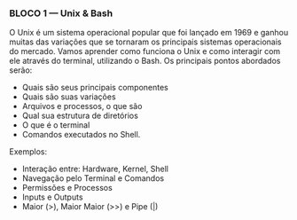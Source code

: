 ### BLOCO 1 — Unix & Bash

O Unix é um sistema operacional popular que foi lançado em 1969 e ganhou muitas das variações que se tornaram os principais sistemas operacionais do mercado. Vamos aprender como funciona o Unix e como interagir com ele através do terminal, utilizando o Bash.
Os principais pontos abordados serão:
- Quais são seus principais componentes
- Quais são suas variações
- Arquivos e processos, o que são
- Qual sua estrutura de diretórios
- O que é o terminal
- Comandos executados no Shell.


Exemplos:	
- Interação entre: Hardware, Kernel, Shell
- Navegação pelo Terminal e Comandos
- Permissões e Processos
- Inputs e Outputs
- Maior (>), Maior Maior (>>) e Pipe (|) 
